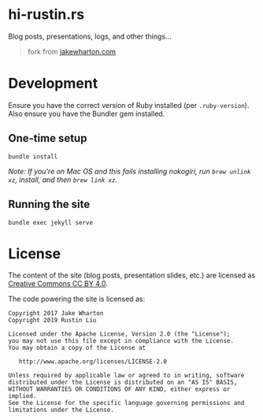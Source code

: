 hi-rustin.rs
============

Blog posts, presentations, logs, and other things...

> fork from [jakewharton.com](https://github.com/JakeWharton/jakewharton.com)

Development
===========

Ensure you have the correct version of Ruby installed (per `.ruby-version`). Also ensure you have the Bundler gem
installed.

One-time setup
--------------

    bundle install

_Note: If you're on Mac OS and this fails installing nokogiri, run `brew unlink xz`, install, and then `brew link xz`._

Running the site
----------------

    bundle exec jekyll serve

License
=======

The content of the site (blog posts, presentation slides, etc.) are licensed
as [Creative Commons CC BY 4.0](https://creativecommons.org/licenses/by/4.0/legalcode).

The code powering the site is licensed as:

    Copyright 2017 Jake Wharton
    Copyright 2019 Rustin Liu

    Licensed under the Apache License, Version 2.0 (the "License");
    you may not use this file except in compliance with the License.
    You may obtain a copy of the License at

       http://www.apache.org/licenses/LICENSE-2.0

    Unless required by applicable law or agreed to in writing, software
    distributed under the License is distributed on an "AS IS" BASIS,
    WITHOUT WARRANTIES OR CONDITIONS OF ANY KIND, either express or implied.
    See the License for the specific language governing permissions and
    limitations under the License.
